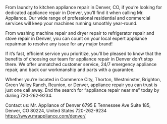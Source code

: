 From laundry to kitchen appliance repair in Denver, CO, if you’re looking for dedicated appliance repair in Denver, you’ll find it when calling Mr. Appliance. Our wide range of professional residential and commercial services will keep your machines running smoothly year-round. 

From washing machine repair and dryer repair to refrigerator repair and stove repair in Denver, you can count on your local expert appliance repairman to resolve any issue for any major brand! 

If it’s fast, efficient service you prioritize, you’ll be pleased to know that the benefits of choosing our team for appliance repair in Denver don’t stop there. We offer unmatched customer service, 24/7 emergency appliance repair, and back our workmanship and parts with a guarantee. 

Whether you’re located in Commerce City, Thorton, Westminster, Brighton, Green Valley Ranch, Reunion, or Denver, appliance repair you can trust is just one call away. End the search for “appliance repair near me” today by dialing 720-262-9234.


Contact us:
Mr. Appliance of Denver
6795 E Tennessee Ave Suite 185, Denver, CO 80224, United States
720-262-9234
https://www.mrappliance.com/denver/
